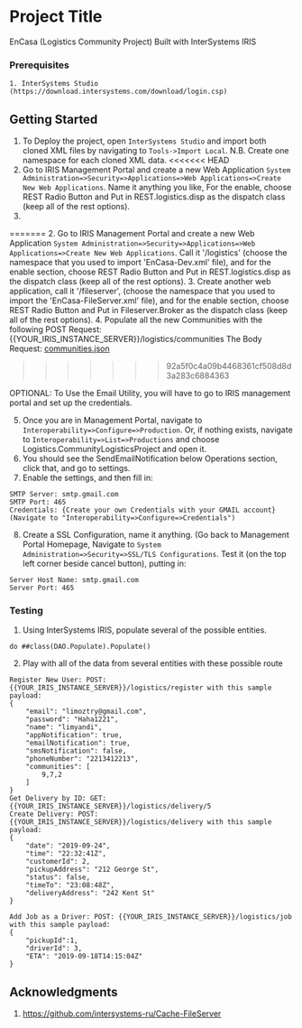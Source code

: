# Project Title

EnCasa (Logistics Community Project) Built with InterSystems IRIS

### Prerequisites

```
1. InterSystems Studio (https://download.intersystems.com/download/login.csp)
```

## Getting Started

1. To Deploy the project, open `InterSystems Studio` and import both cloned XML files by navigating to `Tools->Import Local`. N.B. Create one namespace for each cloned XML data.
<<<<<<< HEAD
2. Go to IRIS Management Portal and create a new Web Application `System Administration=>Security=>Applications=>Web Applications=>Create New Web Applications`. Name it anything you like, For the enable, choose REST Radio Button and Put in REST.logistics.disp as the dispatch class (keep all of the rest options).
3. 

=======
2. Go to IRIS Management Portal and create a new Web Application `System Administration=>Security=>Applications=>Web Applications=>Create New Web Applications`. Call it '/logistics' (choose the namespace that you used to import 'EnCasa-Dev.xml' file), and for the enable section, choose REST Radio Button and Put in REST.logistics.disp as the dispatch class (keep all of the rest options).
3. Create another web application, call it '/fileserver', (choose the namespace that you used to import the 'EnCasa-FileServer.xml' file), and for the enable section, choose REST Radio Button and Put in Fileserver.Broker as the dispatch class (keep all of the rest options).
4. Populate all the new Communities with the following POST Request:
{{YOUR_IRIS_INSTANCE_SERVER}}/logistics/communities
The Body Request: [communities.json](communities.json)
>>>>>>> 92a5f0c4a09b4468361cf508d8d3a283c6884363

OPTIONAL:
To Use the Email Utility, you will have to go to IRIS management portal and set up the credentials.


5. Once you are in Management Portal, navigate to `Interoperability=>Configure=>Production`. Or, if nothing exists, navigate to `Interoperability=>List=>Productions` and choose Logistics.CommunityLogisticsProject and open it. 
6. You should see the SendEmailNotification below Operations section, click that, and go to settings. 
7. Enable the settings, and then fill in:
```
SMTP Server: smtp.gmail.com
SMTP Port: 465
Credentials: {Create your own Credentials with your GMAIL account} (Navigate to "Interoperability=>Configure=>Credentials")
```
8. Create a SSL Configuration, name it anything. (Go back to Management Portal Homepage, Navigate to `System Administration=>Security=>SSL/TLS Configurations`. Test it (on the top left corner beside cancel button), putting in:
```
Server Host Name: smtp.gmail.com
Server Port: 465
```


### Testing

1. Using InterSystems IRIS, populate several of the possible entities.
```
do ##class(DAO.Populate).Populate()
```

2. Play with all of the data from several entities with these possible route

```
Register New User: POST: {{YOUR_IRIS_INSTANCE_SERVER}}/logistics/register with this sample payload:
{
    "email": "limoztry@gmail.com",
    "password": "Haha1221",
    "name": "limyandi",
    "appNotification": true,
    "emailNotification": true,
    "smsNotification": false,
    "phoneNumber": "2213412213",
    "communities": [
        9,7,2
    ]
}
Get Delivery by ID: GET: {{YOUR_IRIS_INSTANCE_SERVER}}/logistics/delivery/5
Create Delivery: POST: {{YOUR_IRIS_INSTANCE_SERVER}}/logistics/delivery with this sample payload:
{
    "date": "2019-09-24",
    "time": "22:32:41Z",
    "customerId": 2,
    "pickupAddress": "212 George St",
    "status": false,
    "timeTo": "23:08:48Z",
    "deliveryAddress": "242 Kent St"
}

Add Job as a Driver: POST: {{YOUR_IRIS_INSTANCE_SERVER}}/logistics/job with this sample payload:
{
    "pickupId":1, 
    "driverId": 3,
    "ETA": "2019-09-18T14:15:04Z"
}
```

## Acknowledgments

1. https://github.com/intersystems-ru/Cache-FileServer


